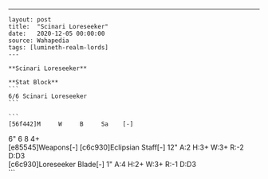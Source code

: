 ---
    layout: post
    title:  "Scinari Loreseeker"
    date:   2020-12-05 00:00:00
    source: Wahapedia
    tags: [lumineth-realm-lords]
    ---
    
    **Scinari Loreseeker**
    
    **Stat Block**
    ```
    6/6 Scinari Loreseeker
    ```
    
    ```
    [56f442]M     W     B     Sa    [-]
6"    6     8     4+    
[e85545]Weapons[-]
[c6c930]Eclipsian Staff[-]
12"    A:2    H:3+   W:3+   R:-2   D:D3  
[c6c930]Loreseeker Blade[-]
1"     A:4    H:2+   W:3+   R:-1   D:D3  
    ```
    
    
    